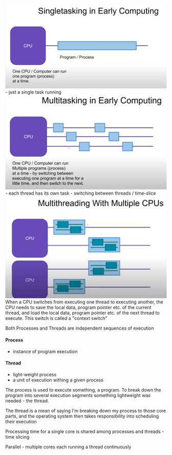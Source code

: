 <img src="https://raw.githubusercontent.com/i-den/concurrency/master/src/main/resources/pictures/jkv/01_Concurrency_Multithreading/01_Singletasking.png">
 - just a single task running

<img src="https://raw.githubusercontent.com/i-den/concurrency/master/src/main/resources/pictures/jkv/01_Concurrency_Multithreading/02_Multitasking.png">
 - each thread has its own task
 - switching between threads / time-slice
 
<img src="https://raw.githubusercontent.com/i-den/concurrency/master/src/main/resources/pictures/jkv/01_Concurrency_Multithreading/03_Parallel_Multithread.png">
When a CPU switches from executing one thread to executing another, the CPU needs to save the local data, program pointer etc. of the current thread, and load the local data, program pointer etc. of the next thread to execute. This switch is called a "context switch"

Both Processes and Threads are independent sequences of execution

#### Process
- instance of program execution

#### Thread
- light-weight process
- a unit of execution withing a given process

The process is used to execute something, a program. To break down the program into several execution segments something lightweight was needed - the thread.

The thread is a mean of saying I'm breaking down my process to those core parts, and the operating system then takes responsibility into scheduling their execution

Processing time for a single core is shared among processes and threads - time slicing

Parallel - multiple cores each running a thread continuously
